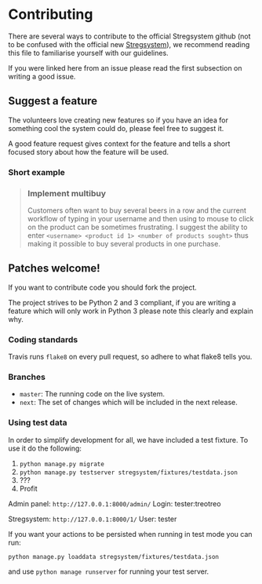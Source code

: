 # Contributing
There are several ways to contribute to the official Stregsystem github (not to be confused with the official new [Stregsystem](https://github.com/f-klubben/stregsystem)), we recommend reading this file to familiarise yourself with our guidelines.

If you were linked here from an issue please read the first subsection on writing a good issue.

## Suggest a feature
The volunteers love creating new features so if you have an idea for something cool the system could do, please feel free to suggest it.

A good feature request gives context for the feature and tells a short focused story about how the feature will be used.

### Short example
> ### Implement multibuy
> Customers often want to buy several beers in a row and the current workflow of typing in your username and then using to mouse to click on the product can be sometimes frustrating.
> I suggest the ability to enter `<username> <product id 1> <number of products sought>` thus making it possible to buy several products in one purchase.

## Patches welcome!
If you want to contribute code you should fork the project.

The project strives to be Python 2 and 3 compliant, if you are writing a feature which will only work in Python 3 please note this clearly and explain why.

### Coding standards
Travis runs `flake8` on every pull request, so adhere to what flake8 tells you.

### Branches
 - `master`: The running code on the live system.
 - `next`: The set of changes which will be included in the next release.

### Using test data
In order to simplify development for all, we have included a test fixture.
To use it do the following:
1. `python manage.py migrate`
2. `python manage.py testserver stregsystem/fixtures/testdata.json`
3. ???
4. Profit

Admin panel: `http://127.0.0.1:8000/admin/`
Login: tester:treotreo

Stregsystem: `http://127.0.0.1:8000/1/`
User: tester

If you want your actions to be persisted when running in test mode you can run:

`python manage.py loaddata stregsystem/fixtures/testdata.json`

and use `python manage runserver` for running your test server.
